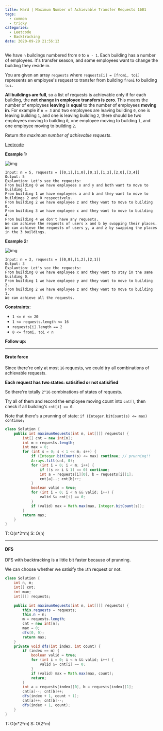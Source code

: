 ```yaml
---
title: Hard | Maximum Number of Achievable Transfer Requests 1601
tags:
  - common
  - tricky
categories:
  - Leetcode
  - Backtracking
date: 2020-09-28 21:56:13
---
```


We have `n` buildings numbered from `0` to `n - 1`. Each building has a number of employees. It's transfer season, and some employees want to change the building they reside in.

You are given an array `requests` where `requests[i] = [fromi, toi]` represents an employee's request to transfer from building `fromi` to building `toi`.

**All buildings are full**, so a list of requests is achievable only if for each building, the **net change in employee transfers is zero**. This means the number of employees **leaving** is **equal** to the number of employees **moving in**. For example if `n = 3` and two employees are leaving building `0`, one is leaving building `1`, and one is leaving building `2`, there should be two employees moving to building `0`, one employee moving to building `1`, and one employee moving to building `2`.

Return *the maximum number of achievable requests*.

[Leetcode](https://leetcode.com/problems/maximum-number-of-achievable-transfer-requests/)

<!--more-->

**Example 1:**

![img](https://assets.leetcode.com/uploads/2020/09/10/move1.jpg)

```
Input: n = 5, requests = [[0,1],[1,0],[0,1],[1,2],[2,0],[3,4]]
Output: 5
Explantion: Let's see the requests:
From building 0 we have employees x and y and both want to move to building 1.
From building 1 we have employees a and b and they want to move to buildings 2 and 0 respectively.
From building 2 we have employee z and they want to move to building 0.
From building 3 we have employee c and they want to move to building 4.
From building 4 we don't have any requests.
We can achieve the requests of users x and b by swapping their places.
We can achieve the requests of users y, a and z by swapping the places in the 3 buildings.
```

**Example 2:**

![img](https://assets.leetcode.com/uploads/2020/09/10/move2.jpg)

```
Input: n = 3, requests = [[0,0],[1,2],[2,1]]
Output: 3
Explantion: Let's see the requests:
From building 0 we have employee x and they want to stay in the same building 0.
From building 1 we have employee y and they want to move to building 2.
From building 2 we have employee z and they want to move to building 1.
We can achieve all the requests. 
```

**Constraints:**

- `1 <= n <= 20`
- `1 <= requests.length <= 16`
- `requests[i].length == 2`
- `0 <= fromi, toi < n`

**Follow up:** 

---

#### Brute force

Since there're only at most `16` requests, we could try all combinations of achievable requests.

**Each request has two states: satisified or not satisified**

So there're totally `2^16` combinations of states of requests.

Try all of them and record the employee moving count into `cnt[]`, then check if all building's `cnt[i] == 0`.

Note that there's a prunning of state: `if (Integer.bitCount(s) <= max) continue;`

```java
class Solution {
    public int maximumRequests(int n, int[][] requests) {
        int[] cnt = new int[n];
        int m = requests.length;
        int max = 0;
        for (int s = 0; s < 1 << m; s++) {
            if (Integer.bitCount(s) <= max) continue; // prunning!!
            Arrays.fill(cnt, 0);
            for (int i = 0; i < m; i++) {
                if ((s >> i & 1) == 0) continue;
                int a = requests[i][0], b = requests[i][1];
                cnt[a]--; cnt[b]++;
            }
            boolean valid = true;
            for (int i = 0; i < n && valid; i++) {
                valid &= cnt[i] == 0;
            }
            if (valid) max = Math.max(max, Integer.bitCount(s));
        }
        return max;
    }
}
```

T: O(n\*2^m)			S: O(n)

---

#### DFS

DFS with backtracking is a little bit faster because of prunning.

We can choose whether we satisify the `i`th request or not.

```java
class Solution {
    int n, m;
    int[] cnt;
    int max;
    int[][] requests;
    
    public int maximumRequests(int n, int[][] requests) {
        this.requests = requests;
        this.n = n;
        m = requests.length;
        cnt = new int[n];
        max = 0;
        dfs(0, 0);
        return max;
    }
    private void dfs(int index, int count) {
        if (index == m) {
            boolean valid = true;
            for (int i = 0; i < n && valid; i++) {
                valid &= cnt[i] == 0;
            }
            if (valid) max = Math.max(max, count);
            return;
        }
        int a = requests[index][0], b = requests[index][1];
        cnt[a]--; cnt[b]++;
        dfs(index + 1, count + 1);
        cnt[a]++; cnt[b]--;
        dfs(index + 1, count);
    }
}
```

T: O(n\*2^m)			S: O(2^m)

